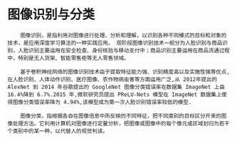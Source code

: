 # 图像识别与分类

        图像识别，是指利用对图像进行处理、分析和理解，以识别各种不同模式的目标和对象的技术，是应用深度学习算法的一种实践应用。 现阶段图像识别技术一般分为人脸识别与商品识别，人脸识别主要运用在安全检查、身份核验与移动支付中；商品识别主要运用在商品流通过程中，特别是无人货架、智能零售柜等无人零售领域。

        基于卷积神经网络的图像识别技术由于提取特征能力强、识别精度高以及实施性强等优点,在人脸识别、人体动作识别、医疗图像、农作物病虫害等方面运用广泛,从 2012年提出的 AlexNet 到 2014 年谷歌提出的 GoogleNet 图像分类错误率在数据集 ImageNet 上由 16.4%降到 6.7%.2015 年,微软研究员提出 PReLU-Nets 模型在 ImageNet 数据集上使得图像分类错误率降为 4.94%,该模型成为第一次人脸识别错误率较低的模型.

        图像分类，指根据各自在图像信息中所反映的不同特征，把不同类别的目标区分开来的图像处理方法。它利用计算机对图像进行定量分析，把图像或图像中的每个像元或区域划归为若干个类别中的某一种，以代替人的视觉判读。

